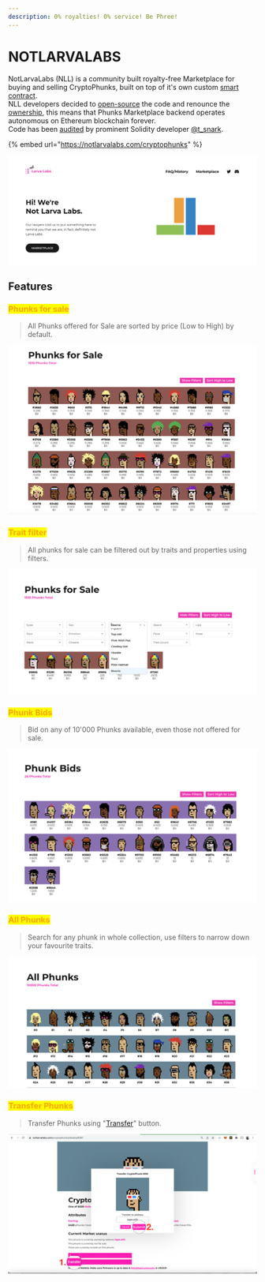 ```yaml
---
description: 0% royalties! 0% service! Be Phree!
---
```


# NOTLARVALABS

NotLarvaLabs (NLL) is a community built royalty-free Marketplace for buying and selling CryptoPhunks, built on top of it's own custom [smart contract](https://etherscan.io/address/0xd6c037bE7FA60587e174db7A6710f7635d2971e7#code).\
NLL developers decided to [open-source](https://github.com/Crypto-Phunks/CryptoPhunksMarket) the code and renounce the [ownership](https://twitter.com/NotLarvaLabs/status/1503576060448985089?s=20\&t=Tbap3ogy88gjcQXn\_DGRYQ), this means that Phunks Marketplace backend operates autonomous on Ethereum blockchain forever.\
Code has been [audited](https://github.com/Crypto-Phunks/CryptoPhunksMarket/blob/main/zMarketplaceAudit.pdf) by prominent Solidity developer [@t\_snark](https://twitter.com/t\_snark).

{% embed url="https://notlarvalabs.com/cryptophunks" %}

![FAQ](<../.gitbook/assets/Bildschirmfoto 2022-03-10 um 16.58.33.png>)

## Features

### <mark style="color:orange;">Phunks for sale</mark>

> All Phunks offered for Sale are sorted by price (Low to High) by default.

![VIEW FOR SALE](<../.gitbook/assets/Bildschirmfoto 2022-03-10 um 16.39.06.png>)

### <mark style="color:orange;">Trait filter</mark>

> All phunks for sale can be filtered out by traits and properties using filters.

![TRAIT FILTER](<../.gitbook/assets/Bildschirmfoto 2022-03-10 um 16.40.16.png>)

### <mark style="color:orange;">**Phunk Bids**</mark>

> Bid on any of 10'000 Phunks available, even those not offered for sale.

![VIEW BIDS](<../.gitbook/assets/Bildschirmfoto 2022-03-10 um 16.40.42.png>)

### <mark style="color:orange;">All Phunks</mark>

> Search for any phunk in whole collection, use filters to narrow down your favourite traits.

![VIEW ALL](<../.gitbook/assets/Bildschirmfoto 2022-03-10 um 16.41.05.png>)

### <mark style="color:orange;">Transfer Phunks</mark>

> Transfer Phunks using "[Transfer](https://phunks.gitbook.io/knowledge-base/NLL/tutorials#transfer-phunk)" button.

![HOW TO TRANSFER A PHUNK](<../.gitbook/assets/Screen Shot 2022-03-16 at 14.12.52.png>)
